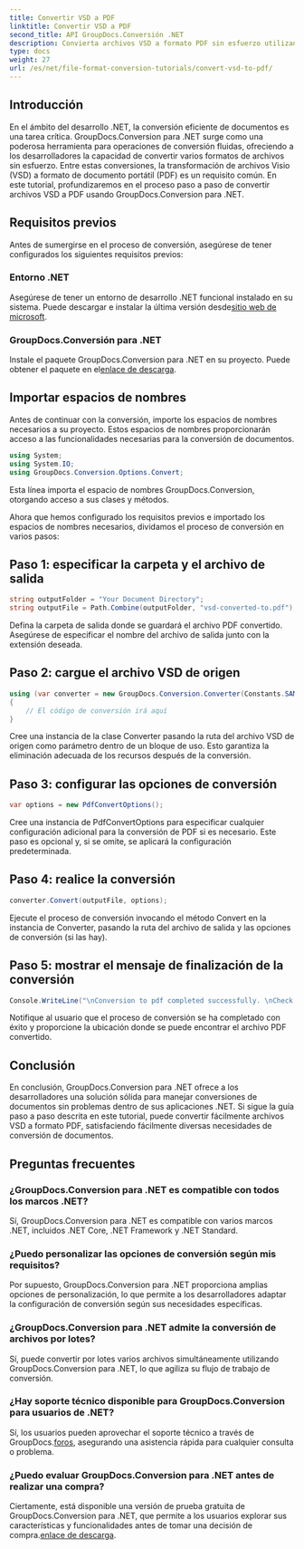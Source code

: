 ```yaml
---
title: Convertir VSD a PDF
linktitle: Convertir VSD a PDF
second_title: API GroupDocs.Conversión .NET
description: Convierta archivos VSD a formato PDF sin esfuerzo utilizando GroupDocs.Conversion para .NET. Siga nuestra guía paso a paso para una conversión de documentos perfecta.
type: docs
weight: 27
url: /es/net/file-format-conversion-tutorials/convert-vsd-to-pdf/
---
```

## Introducción
En el ámbito del desarrollo .NET, la conversión eficiente de documentos es una tarea crítica. GroupDocs.Conversion para .NET surge como una poderosa herramienta para operaciones de conversión fluidas, ofreciendo a los desarrolladores la capacidad de convertir varios formatos de archivos sin esfuerzo. Entre estas conversiones, la transformación de archivos Visio (VSD) a formato de documento portátil (PDF) es un requisito común. En este tutorial, profundizaremos en el proceso paso a paso de convertir archivos VSD a PDF usando GroupDocs.Conversion para .NET.
## Requisitos previos
Antes de sumergirse en el proceso de conversión, asegúrese de tener configurados los siguientes requisitos previos:
### Entorno .NET
 Asegúrese de tener un entorno de desarrollo .NET funcional instalado en su sistema. Puede descargar e instalar la última versión desde[sitio web de microsoft](https://dotnet.microsoft.com/download).
### GroupDocs.Conversión para .NET
 Instale el paquete GroupDocs.Conversion para .NET en su proyecto. Puede obtener el paquete en el[enlace de descarga](https://releases.groupdocs.com/conversion/net/).

## Importar espacios de nombres
Antes de continuar con la conversión, importe los espacios de nombres necesarios a su proyecto. Estos espacios de nombres proporcionarán acceso a las funcionalidades necesarias para la conversión de documentos.

```csharp
using System;
using System.IO;
using GroupDocs.Conversion.Options.Convert;
```
Esta línea importa el espacio de nombres GroupDocs.Conversion, otorgando acceso a sus clases y métodos.

Ahora que hemos configurado los requisitos previos e importado los espacios de nombres necesarios, dividamos el proceso de conversión en varios pasos:
## Paso 1: especificar la carpeta y el archivo de salida
```csharp
string outputFolder = "Your Document Directory";
string outputFile = Path.Combine(outputFolder, "vsd-converted-to.pdf");
```
Defina la carpeta de salida donde se guardará el archivo PDF convertido. Asegúrese de especificar el nombre del archivo de salida junto con la extensión deseada.
## Paso 2: cargue el archivo VSD de origen
```csharp
using (var converter = new GroupDocs.Conversion.Converter(Constants.SAMPLE_VSD))
{
    // El código de conversión irá aquí
}
```
Cree una instancia de la clase Converter pasando la ruta del archivo VSD de origen como parámetro dentro de un bloque de uso. Esto garantiza la eliminación adecuada de los recursos después de la conversión.
## Paso 3: configurar las opciones de conversión
```csharp
var options = new PdfConvertOptions();
```
Cree una instancia de PdfConvertOptions para especificar cualquier configuración adicional para la conversión de PDF si es necesario. Este paso es opcional y, si se omite, se aplicará la configuración predeterminada.
## Paso 4: realice la conversión
```csharp
converter.Convert(outputFile, options);
```
Ejecute el proceso de conversión invocando el método Convert en la instancia de Converter, pasando la ruta del archivo de salida y las opciones de conversión (si las hay).
## Paso 5: mostrar el mensaje de finalización de la conversión
```csharp
Console.WriteLine("\nConversion to pdf completed successfully. \nCheck output in {0}", outputFolder);
```
Notifique al usuario que el proceso de conversión se ha completado con éxito y proporcione la ubicación donde se puede encontrar el archivo PDF convertido.

## Conclusión
En conclusión, GroupDocs.Conversion para .NET ofrece a los desarrolladores una solución sólida para manejar conversiones de documentos sin problemas dentro de sus aplicaciones .NET. Si sigue la guía paso a paso descrita en este tutorial, puede convertir fácilmente archivos VSD a formato PDF, satisfaciendo fácilmente diversas necesidades de conversión de documentos.
## Preguntas frecuentes
### ¿GroupDocs.Conversion para .NET es compatible con todos los marcos .NET?
Sí, GroupDocs.Conversion para .NET es compatible con varios marcos .NET, incluidos .NET Core, .NET Framework y .NET Standard.
### ¿Puedo personalizar las opciones de conversión según mis requisitos?
Por supuesto, GroupDocs.Conversion para .NET proporciona amplias opciones de personalización, lo que permite a los desarrolladores adaptar la configuración de conversión según sus necesidades específicas.
### ¿GroupDocs.Conversion para .NET admite la conversión de archivos por lotes?
Sí, puede convertir por lotes varios archivos simultáneamente utilizando GroupDocs.Conversion para .NET, lo que agiliza su flujo de trabajo de conversión.
### ¿Hay soporte técnico disponible para GroupDocs.Conversion para usuarios de .NET?
 Sí, los usuarios pueden aprovechar el soporte técnico a través de GroupDocs.[foros](https://forum.groupdocs.com/c/conversion/11), asegurando una asistencia rápida para cualquier consulta o problema.
### ¿Puedo evaluar GroupDocs.Conversion para .NET antes de realizar una compra?
 Ciertamente, está disponible una versión de prueba gratuita de GroupDocs.Conversion para .NET, que permite a los usuarios explorar sus características y funcionalidades antes de tomar una decisión de compra.[enlace de descarga](https://releases.groupdocs.com/).